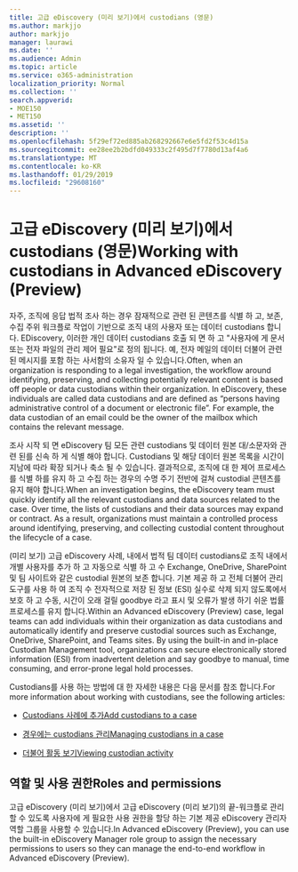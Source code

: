 ```yaml
---
title: 고급 eDiscovery (미리 보기)에서 custodians (영문)
ms.author: markjjo
author: markjjo
manager: laurawi
ms.date: ''
ms.audience: Admin
ms.topic: article
ms.service: o365-administration
localization_priority: Normal
ms.collection: ''
search.appverid:
- MOE150
- MET150
ms.assetid: ''
description: ''
ms.openlocfilehash: 5f29ef72ed885ab268292667e6e5fd2f53c4d15a
ms.sourcegitcommit: ee28ee2b2bdfd049333c2f495d7f7780d13af4a6
ms.translationtype: MT
ms.contentlocale: ko-KR
ms.lasthandoff: 01/29/2019
ms.locfileid: "29608160"
---
```

# <a name="working-with-custodians-in-advanced-ediscovery-preview"></a><span data-ttu-id="e08dd-102">고급 eDiscovery (미리 보기)에서 custodians (영문)</span><span class="sxs-lookup"><span data-stu-id="e08dd-102">Working with custodians in Advanced eDiscovery (Preview)</span></span>

<span data-ttu-id="e08dd-p101">자주, 조직에 응답 법적 조사 하는 경우 잠재적으로 관련 된 콘텐츠를 식별 하 고, 보존, 수집 주위 워크플로 작업이 기반으로 조직 내의 사용자 또는 데이터 custodians 합니다. EDiscovery, 이러한 개인 데이터 custodians 호출 되 면 하 고 "사용자에 게 문서 또는 전자 파일의 관리 제어 필요"로 정의 됩니다. 예, 전자 메일의 데이터 더불어 관련 된 메시지를 포함 하는 사서함의 소유자 일 수 있습니다.</span><span class="sxs-lookup"><span data-stu-id="e08dd-p101">Often, when an organization is responding to a legal investigation, the workflow around identifying, preserving, and collecting potentially relevant content is based off people or data custodians within their organization. In eDiscovery, these individuals are called data custodians and are defined as “persons having administrative control of a document or electronic file”. For example, the data custodian of an email could be the owner of the mailbox which contains the relevant message.</span></span>  

<span data-ttu-id="e08dd-p102">조사 시작 되 면 eDiscovery 팀 모든 관련 custodians 및 데이터 원본 대/소문자와 관련 된를 신속 하 게 식별 해야 합니다. Custodians 및 해당 데이터 원본 목록을 시간이 지남에 따라 확장 되거나 축소 될 수 있습니다. 결과적으로, 조직에 대 한 제어 프로세스를 식별 하를 유지 하 고 수집 하는 경우의 수명 주기 전반에 걸쳐 custodial 콘텐츠를 유지 해야 합니다.</span><span class="sxs-lookup"><span data-stu-id="e08dd-p102">When an investigation begins, the eDiscovery team must quickly identify all the relevant custodians and data sources related to the case. Over time, the lists of custodians and their data sources may expand or contract. As a result, organizations must maintain a controlled process around identifying, preserving, and collecting custodial content throughout the lifecycle of a case.</span></span>

<span data-ttu-id="e08dd-p103">(미리 보기) 고급 eDiscovery 사례, 내에서 법적 팀 데이터 custodians로 조직 내에서 개별 사용자를 추가 하 고 자동으로 식별 하 고 수 Exchange, OneDrive, SharePoint 및 팀 사이트와 같은 custodial 원본의 보존 합니다. 기본 제공 하 고 전체 더불어 관리 도구를 사용 하 여 조직 수 전자적으로 저장 된 정보 (ESI) 실수로 삭제 되지 않도록에서 보호 하 고 수동, 시간이 오래 걸릴 goodbye 라고 표시 및 오류가 발생 하기 쉬운 법률 프로세스를 유지 합니다.</span><span class="sxs-lookup"><span data-stu-id="e08dd-p103">Within an Advanced eDiscovery (Preview) case, legal teams can add individuals within their organization as data custodians and automatically identify and preserve custodial sources such as Exchange, OneDrive, SharePoint, and Teams sites. By using the built-in and in-place Custodian Management tool, organizations can secure electronically stored information (ESI) from inadvertent deletion and say goodbye to manual, time consuming, and error-prone legal hold processes.</span></span> 

<span data-ttu-id="e08dd-111">Custodians를 사용 하는 방법에 대 한 자세한 내용은 다음 문서를 참조 합니다.</span><span class="sxs-lookup"><span data-stu-id="e08dd-111">For more information about working with custodians, see the following articles:</span></span> 

- [<span data-ttu-id="e08dd-112">Custodians 사례에 추가</span><span class="sxs-lookup"><span data-stu-id="e08dd-112">Add custodians to a case</span></span>](add-custodians-to-case.md)

- [<span data-ttu-id="e08dd-113">경우에는 custodians 관리</span><span class="sxs-lookup"><span data-stu-id="e08dd-113">Managing custodians in a case</span></span>](manage-new-custodians.md)

- [<span data-ttu-id="e08dd-114">더불어 활동 보기</span><span class="sxs-lookup"><span data-stu-id="e08dd-114">Viewing custodian activity</span></span>](view-custodian-activity.md)

## <a name="roles-and-permissions"></a><span data-ttu-id="e08dd-115">역할 및 사용 권한</span><span class="sxs-lookup"><span data-stu-id="e08dd-115">Roles and permissions</span></span>

<span data-ttu-id="e08dd-116">고급 eDiscovery (미리 보기)에서 고급 eDiscovery (미리 보기)의 끝-워크플로 관리할 수 있도록 사용자에 게 필요한 사용 권한을 할당 하는 기본 제공 eDiscovery 관리자 역할 그룹을 사용할 수 있습니다.</span><span class="sxs-lookup"><span data-stu-id="e08dd-116">In Advanced eDiscovery (Preview), you can use the built-in eDiscovery Manager role group to assign the necessary permissions to users so they can manage the end-to-end workflow in Advanced eDiscovery (Preview).</span></span>
